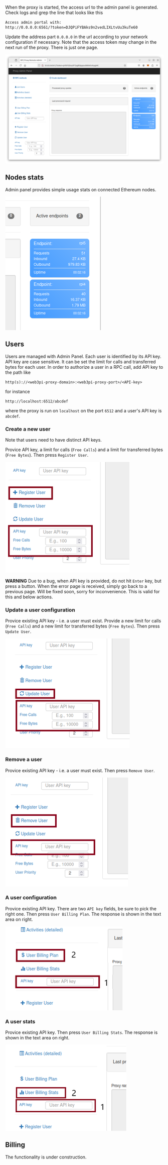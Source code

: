When the proxy is started, the access url to the admin panel is generated.
Check logs and grep the line that looks like this
```
Access admin portal with:
http://0.0.0.0:6561/?token=DJQPiFYBAks9n2vedLIXLtvUu3kuTe60
```
Update the address part `0.0.0.0` in the url according to your network configuration if necessary.
Note that the access token may change in the next run of the proxy. There is just one page.

![Admin Panel](admin.png)

## Nodes stats

Admin panel provides simple usage stats on connected Ethereum nodes.

![Nodes stats](admin-stats.png)

## Users

Users are managed with Admin Panel. Each user is identified by its API key.
API key are case sensitive.
It can be set the limit for calls and transferred bytes for each user. 
In order to authorize a user in a RPC call, add API key to the path like

```text
http(s)://<web3pi-proxy-domain>:<web3pi-proxy-port>/<API-key>
```

for instance

```text
http://localhost:6512/abcdef
```

where the proxy is run on `localhost` on the port `6512` and a user's API key is `abcdef`.

### Create a new user

Note that users need to have distinct API keys. 

Provice API key, a limit for calls (`Free Calls`) and a limit for transferred bytes (`Free Bytes`).
Then press `Register User`.

![Register User](admin-user-add.png)

**WARNING** Due to a bug, when API key is provided, do not hit `Enter` key, but press a button. 
When the error page is received, simply go back to a previous page.
Will be fixed soon, sorry for inconvenience.
This is valid for this and below actions.

### Update a user configuration

Provice existing API key - i.e. a user must exist.
Provide a new limit for calls (`Free Calls`) and a new limit for transferred bytes (`Free Bytes`).
Then press `Update User`.

![Update User](admin-user-update.png)

### Remove a user

Provice existing API key - i.e. a user must exist.
Then press `Remove User`.

![Remove User](admin-user-remove.png)

### A user configuration

Provice existing API key.
There are two `API key` fields, be sure to pick the right one.
Then press `User Billing Plan`.
The response is shown in the text area on right.

![User Configuration](admin-user-conf.png)

### A user stats

Provice existing API key.
Then press `User Billing Stats`.
The response is shown in the text area on right.

![User Stats](admin-user-stats.png)

## Billing

The functionality is under construction.
